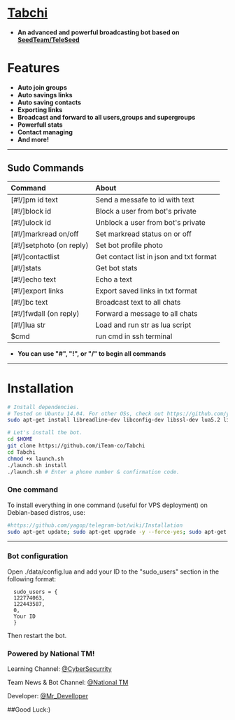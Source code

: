 # [Tabchi](https://telegram.me/NationalTM)

* **An advanced and powerful broadcasting bot based on [SeedTeam/TeleSeed](https://github.com/SeedTeam/TeleSeed)**

# Features

* **Auto join groups**
* **Auto savings links**
* **Auto saving contacts**
* **Exporting links**
* **Broadcast and forward to all users,groups and supergroups**
* **Powerfull stats**
* **Contact managing**
* **And more!**


* * *

## Sudo Commands 

| Command | About |
|:--------|:-------------------------------------------|
| [#!/]pm id text | Send a messafe to id with text |
| [#!/]block id | Block a user from bot's private |
| [#!/]ulock id | Unblock a user from bot's private |
| [#!/]markread on/off | Set markread status on or off |
| [#!/]setphoto (on reply) | Set bot profile photo |
| [#!/]contactlist | Get contact list in json and txt format |
| [#!/]stats | Get bot stats |
| [#!/]echo text | Echo a text |
| [#!/]export links | Export saved links in txt format |
| [#!/]bc text | Broadcast text to all chats |
| [#!/]fwdall (on reply) | Forward a message to all chats |
| [#!/]lua str | Load and run str as lua script|
| $cmd | run cmd in ssh terminal |

* **You can use "#", "!", or "/" to begin all commands**

* * *

# Installation

```sh
# Install dependencies.
# Tested on Ubuntu 14.04. For other OSs, check out https://github.com/yagop/telegram-bot/wiki/Installation
sudo apt-get install libreadline-dev libconfig-dev libssl-dev lua5.2 liblua5.2-dev lua-socket lua-sec lua-expat libevent-dev make unzip git redis-server autoconf g++ libjansson-dev libpython-dev expat libexpat1-dev

# Let's install the bot.
cd $HOME
git clone https://github.com/iTeam-co/Tabchi
cd Tabchi
chmod +x launch.sh
./launch.sh install
./launch.sh # Enter a phone number & confirmation code.
```
### One command
To install everything in one command (useful for VPS deployment) on Debian-based distros, use:
```sh
#https://github.com/yagop/telegram-bot/wiki/Installation
sudo apt-get update; sudo apt-get upgrade -y --force-yes; sudo apt-get dist-upgrade -y --force-yes; sudo apt-get install libreadline-dev libconfig-dev libssl-dev lua5.2 liblua5.2-dev lua-socket lua-sec lua-expat libevent-dev libjansson* libpython-dev make unzip git redis-server g++ autoconf -y --force-yes && git clone https://github.com/iTeam-co/Tabchi && cd Tabchi && chmod +x launch.sh && ./launch.sh install && ./launch.sh
```

* * *

### Bot configuration

Open ./data/config.lua and add your ID to the "sudo_users" section in the following format:
```
  sudo_users = {
  122774063,
  122443587,
  0,
  Your ID
  }
```
Then restart the bot.

### Powered by National TM!

Learning Channel: [@CyberSecurrity](https://telegram.me/CyberSecurrity)

Team News & Bot Channel: [@National TM](https://telegram.me/NationalTM)

Developer: [@Mr_Develloper](https://telegram.me/Mr_Develloper)

##Good Luck:)
